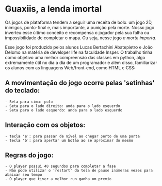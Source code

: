 # Guaxiis, a lenda imortal

Os jogos de plataforma tendem a seguir uma receita de bolo: um jogo 2D, inimigos, ponto-final e, mais importante, a punição pela morte. Nosso jogo inverteu esse último conceito e recompensa o jogador pela sua falha ou impossibilidade de completar o mapa. Ou seja, nesse jogo *a morte importa*.

Esse jogo foi produzido pelos alunos Lucas Bertachini Abatepietro e João Delomo na matéria de developer life na faculdade Insper. O trabalho tinha como objetivo uma melhor compreensão das classes em python, algo extremamente útil no dia a dia de um programador e além disso, familiarizar os alunos com as linguagens Web/front-end, como HTML e CSS:

A movimentação do jogo ocorre pelas 'setinhas' do teclado:
- 
    - Seta para cima: pulo
    - Seta para o lado direito: anda para o lado esquerdo
    - Seta para o lado esquerdo: anda para o lado esquerdo


Interação com os objetos:
- 
    - tecla 'e': para passar de nível ao chegar perto de uma porta
    - tecla 'b': para apertar um botão ao se aproximar do mesmo


Regras do jogo:
- 
    - O player possui 40 segundos para completar a fase
    - Não pode utilizar o 'restart' da tela de pause inúmeras vezes para abaixar seu tempo
    - O player que tiver a melhor run ganha um premio
